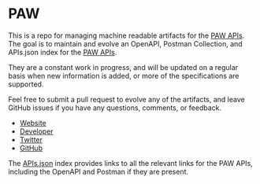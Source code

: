 # PAWThis is a repo for managing machine readable artifacts for the [PAW APIs](http://luckymarmot.com/paw). The goal is to maintain and evolve an OpenAPI, Postman Collection, and APIs.json index for the [PAW APIs](http://luckymarmot.com/paw).They are a constant work in progress, and will be updated on a regular basis when new information is added, or more of the specifications are supported.Feel free to submit a pull request to evolve any of the artifacts, and leave GitHub issues if you have any questions, comments, or feedback.- [Website](http://luckymarmot.com/paw)- [Developer](http://luckymarmot.com/paw)- [Twitter](https://twitter.com/LuckyMarmot)- [GitHub](https://github.com/luckymarmot)The [APIs.json](https://github.com/api-evangelist/paw/blob/master/apis.json) index provides links to all the relevant links for the PAW APIs, including the OpenAPI and Postman if they are present.